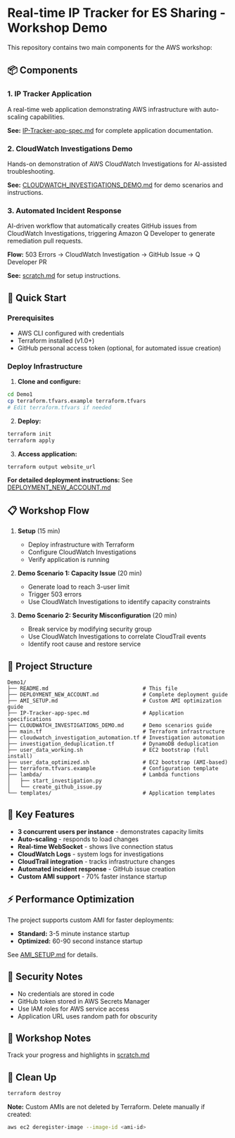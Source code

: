 # Real-time IP Tracker for ES Sharing - Workshop Demo

This repository contains two main components for the AWS workshop:

## 📦 Components

### 1. IP Tracker Application
A real-time web application demonstrating AWS infrastructure with auto-scaling capabilities.

**See:** [IP-Tracker-app-spec.md](./IP-Tracker-app-spec.md) for complete application documentation.

### 2. CloudWatch Investigations Demo
Hands-on demonstration of AWS CloudWatch Investigations for AI-assisted troubleshooting.

**See:** [CLOUDWATCH_INVESTIGATIONS_DEMO.md](./CLOUDWATCH_INVESTIGATIONS_DEMO.md) for demo scenarios and instructions.

### 3. Automated Incident Response
AI-driven workflow that automatically creates GitHub issues from CloudWatch Investigations, triggering Amazon Q Developer to generate remediation pull requests.

**Flow:** 503 Errors → CloudWatch Investigation → GitHub Issue → Q Developer PR

**See:** [scratch.md](./scratch.md#cloudwatch-investigation--github-q-developer-integration) for setup instructions.

## 🚀 Quick Start

### Prerequisites
- AWS CLI configured with credentials
- Terraform installed (v1.0+)
- GitHub personal access token (optional, for automated issue creation)

### Deploy Infrastructure

1. **Clone and configure:**
```bash
cd Demo1
cp terraform.tfvars.example terraform.tfvars
# Edit terraform.tfvars if needed
```

2. **Deploy:**
```bash
terraform init
terraform apply
```

3. **Access application:**
```bash
terraform output website_url
```

**For detailed deployment instructions:** See [DEPLOYMENT_NEW_ACCOUNT.md](./DEPLOYMENT_NEW_ACCOUNT.md)

## 📋 Workshop Flow

1. **Setup** (15 min)
   - Deploy infrastructure with Terraform
   - Configure CloudWatch Investigations
   - Verify application is running

2. **Demo Scenario 1: Capacity Issue** (20 min)
   - Generate load to reach 3-user limit
   - Trigger 503 errors
   - Use CloudWatch Investigations to identify capacity constraints

3. **Demo Scenario 2: Security Misconfiguration** (20 min)
   - Break service by modifying security group
   - Use CloudWatch Investigations to correlate CloudTrail events
   - Identify root cause and restore service

## 📁 Project Structure

```
Demo1/
├── README.md                              # This file
├── DEPLOYMENT_NEW_ACCOUNT.md              # Complete deployment guide
├── AMI_SETUP.md                           # Custom AMI optimization guide
├── IP-Tracker-app-spec.md                 # Application specifications
├── CLOUDWATCH_INVESTIGATIONS_DEMO.md      # Demo scenarios guide
├── main.tf                                # Terraform infrastructure
├── cloudwatch_investigation_automation.tf # Investigation automation
├── investigation_deduplication.tf         # DynamoDB deduplication
├── user_data_working.sh                   # EC2 bootstrap (full install)
├── user_data_optimized.sh                 # EC2 bootstrap (AMI-based)
├── terraform.tfvars.example               # Configuration template
├── lambda/                                # Lambda functions
│   ├── start_investigation.py
│   └── create_github_issue.py
└── templates/                             # Application templates
```

## 🔧 Key Features

- **3 concurrent users per instance** - demonstrates capacity limits
- **Auto-scaling** - responds to load changes
- **Real-time WebSocket** - shows live connection status
- **CloudWatch Logs** - system logs for investigations
- **CloudTrail integration** - tracks infrastructure changes
- **Automated incident response** - GitHub issue creation
- **Custom AMI support** - 70% faster instance startup

## ⚡ Performance Optimization

The project supports custom AMI for faster deployments:
- **Standard:** 3-5 minute instance startup
- **Optimized:** 60-90 second instance startup

See [AMI_SETUP.md](./AMI_SETUP.md) for details.

## 🔐 Security Notes

- No credentials are stored in code
- GitHub token stored in AWS Secrets Manager
- Use IAM roles for AWS service access
- Application URL uses random path for obscurity

## 📝 Workshop Notes

Track your progress and highlights in [scratch.md](./scratch.md)

## 🧹 Clean Up

```bash
terraform destroy
```

**Note:** Custom AMIs are not deleted by Terraform. Delete manually if created:
```bash
aws ec2 deregister-image --image-id <ami-id>
```
